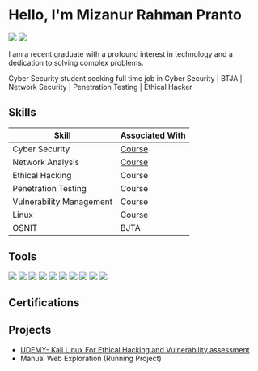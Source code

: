 # Hello, I'm Mizanur Rahman Pranto
<a href="https://www.linkedin.com/in/mrpranto1997/"><img src="https://img.shields.io/badge/-LinkedIn-0072b1?&style=for-the-badge&logo=linkedin&logoColor=white" /></a>
<a href="https://medium.com/@mprantox41"><img src="https://img.shields.io/badge/-Medium-black?style=for-the-badge&logo=medium&logoColor=white" /></a>



I am a recent graduate with a profound interest in technology and a dedication to solving complex problems.



Cyber Security student seeking full time job in Cyber Security | BTJA | Network Security | Penetration Testing | Ethical Hacker 


## Skills


| Skill                                         | Associated With         |
|-----------------------------------------------|----------------------------|
| Cyber Security         | <a href="https://google.com">Course </a>|
| Network Analysis | <a href="https://google.com">Course</a>|
| Ethical Hacking         | Course|
| Penetration Testing      | Course|
| Vulnerability Management                | Course|
| Linux | Course |
| OSNIT | BJTA |

## Tools



<div>
    <img src="https://img.shields.io/badge/-Wireshark-1679A7?&style=for-the-badge&logo=Wireshark&logoColor=white" />
    <img src="https://img.shields.io/badge/-Nmap-4B8BBE?&style=for-the-badge&logo=nmap&logoColor=white" />
    <img src="https://img.shields.io/badge/-Hydra-2C3038?&style=for-the-badge&logo=hydra&logoColor=white " />
      <img src="https://img.shields.io/badge/-Burp%20Suite-DD2200?&style=for-the-badge&logo=burpsuite&logoColor=white " />
      <img src="https://img.shields.io/badge/-Metasploit-ED1C24?&style=for-the-badge&logo=metasploit&logoColor=white " />
      <img src="https://img.shields.io/badge/-Nessus-0484d8?&style=for-the-badge&logo=nessus&logoColor=white " />
      <img src=" https://img.shields.io/badge/-OpenVAS-007B74?&style=for-the-badge&logo=openvas&logoColor=white" />
      <img src=" https://img.shields.io/badge/-Google%20Dorking-4285F4?&style=for-the-badge&logo=google&logoColor=white" />
      <img src=" https://img.shields.io/badge/-Shodan-1ABC9C?&style=for-the-badge&logo=shodan&logoColor=white" />
      <img src=" https://img.shields.io/badge/-OSNIT-FF5733?&style=for-the-badge" />
     
</div>


## Certifications

<div>
<!--
  <img src="https://img.shields.io/badge/-Security%2B-FF0000?&style=for-the-badge&logo=CompTIA&logoColor=white" />
<img src="https://img.shields.io/badge/-Network%2B-007ACC?&style=for-the-badge&logo=CompTIA&logoColor=white" />
<img src="https://img.shields.io/badge/-A%2B-4D4D4D?&style=for-the-badge&logo=CompTIA&logoColor=white" />
<img src="https://img.shields.io/badge/-CDSA-006400?&style=for-the-badge&logoColor=white" />
<img src="https://img.shields.io/badge/-CCD-000080?&style=for-the-badge&logoColor=white" />
</div>
-->
    
## Projects
- <a href="https://www.udemy.com/course/kali-linux-master-class-beginner-to-advanced/?couponCode=ST22FS22724">UDEMY- Kali Linux For Ethical Hacking and Vulnerability assessment </a>
- Manual Web Exploration (Running Project) 


<!--
**mizanpranto/mizanpranto** is a ✨ _special_ ✨ repository because its `README.md` (this file) appears on your GitHub profile.

Here are some ideas to get you started:

- 🔭 I’m currently working on ...
- 🌱 I’m currently learning ...
- 👯 I’m looking to collaborate on ...
- 🤔 I’m looking for help with ...
- 💬 Ask me about ...
- 📫 How to reach me: ...
- 😄 Pronouns: ...
- ⚡ Fun fact: ...
-->
